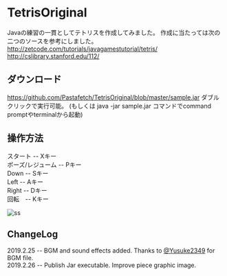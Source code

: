 # TetrisOriginal
Javaの練習の一貫としてテトリスを作成してみました。
作成に当たっては次の二つのソースを参考にしました。  
http://zetcode.com/tutorials/javagamestutorial/tetris/  
http://cslibrary.stanford.edu/112/  

## ダウンロード
https://github.com/Pastafetch/TetrisOriginal/blob/master/sample.jar
ダブルクリックで実行可能。
(もしくは java -jar sample.jar コマンドでcommand promptやterminalから起動)

 
## 操作方法 
スタート -- Xキー  
ポーズ/レジューム -- Pキー  
Down -- Sキー  
Left -- Aキー  
Right -- Dキー  
回転　-- Kキー  

![ss](https://user-images.githubusercontent.com/10685736/53441466-428c6980-3a4a-11e9-85a9-45aff583daa2.png)

## ChangeLog
2019.2.25 -- BGM and sound effects added.  Thanks to [@Yusuke2349](https://github.com/Yusuke2349) for BGM file.  
2019.2.26 -- Publish Jar executable. Improve piece graphic image.
